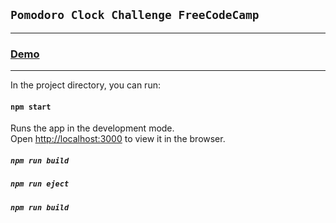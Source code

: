 
## `Pomodoro Clock Challenge FreeCodeCamp`

----
### [Demo](https://codepen.io/sesirimarco/full/wvGgOWd)

---
In the project directory, you can run:

#### `npm start`

Runs the app in the development mode.<br />
Open [http://localhost:3000](http://localhost:3000) to view it in the browser.

##### `npm run build`

##### `npm run eject`

##### `npm run build` 